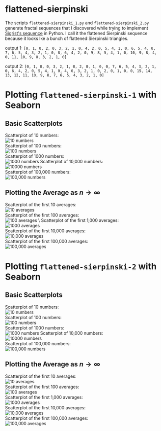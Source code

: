 # flattened-sierpinski
The scripts `flattened-sierpinski_1.py` and `flattened-sierpinski_2.py` generate fractal sequences that I discovered while trying to implement [Sigrist's sequence](https://www.youtube.com/watch?v=j0o-pMIR8uk) in Python. I call it the flattened Sierpinski sequence because it looks lke a bunch of flattened Sierpinski triangles. 

output 1: `[0, 1, 0, 2, 0, 3, 2, 1, 0, 4, 2, 0, 5, 4, 1, 0, 6, 5, 4, 0, 7, 6, 5, 4, 3, 2, 1, 0, 8, 6, 4, 2, 0, 9, 8, 5, 4, 1, 0, 10, 9, 8, 4, 0, 11, 10, 9, 8, 3, 2, 1, 0]`

output 2: `[0, 1, 0, 0, 3, 2, 1, 0, 2, 0, 1, 0, 0, 7, 6, 5, 4, 3, 2, 1, 0, 6, 4, 2, 0, 5, 4, 1, 0, 4, 0, 3, 2, 1, 0, 2, 0, 1, 0, 0, 15, 14, 13, 12, 11, 10, 9, 8, 7, 6, 5, 4, 3, 2, 1, 0]`

# Plotting `flattened-sierpinski-1` with Seaborn
## Basic Scatterplots
Scatterplot of 10 numbers: \
![10 numbers](images/10.png) \
Scatterplot of 100 numbers: \
![100 numbers](images/100.png) \
Scatterplot of 1000 numbers: \
![1000 numbers](images/1000.png)
Scatterplot of 10,000 numbers: \
![10000 numbers](images/10000.png) \
Scatterplot of 100,000 numbers: \
![100,000 numbers](images/100000.png)

## Plotting the Average as $n \to \infty$
Scatterplot of the first 10 averages: \
![10 averages](images/average_10.png) \
Scatterplot of the first 100 averages: \
![100 averages](images/average_100.png) \ 
Scatterplot of the first 1,000 averages: \
![1000 averages](images/average_1000.png) \
Scatterplot of the first 10,000 averages: \
![10,000 averages](images/average_10000.png) \
Scatterplot of the first 100,000 averages: \
![100,000 averages](images/average_100000.png)

# Plotting `flattened-sierpinski-2` with Seaborn
## Basic Scatterplots
Scatterplot of 10 numbers: \
![10 numbers](images/10_2.png) \
Scatterplot of 100 numbers: \
![100 numbers](images/100_2.png) \
Scatterplot of 1000 numbers: \
![1000 numbers](images/1000_2.png)
Scatterplot of 10,000 numbers: \
![10000 numbers](images/10000_2.png) \
Scatterplot of 100,000 numbers: \
![100,000 numbers](images/100000_2.png)

## Plotting the Average as $n \to \infty$
Scatterplot of the first 10 averages: \
![10 averages](images/average_10_2.png) \
Scatterplot of the first 100 averages: \
![100 averages](images/average_100_2.png) \
Scatterplot of the first 1,000 averages: \
![1000 averages](images/average_1000_2.png) \
Scatterplot of the first 10,000 averages: \
![10,000 averages](images/average_10000_2.png) \
Scatterplot of the first 100,000 averages: \
![100,000 averages](images/average_100000_2.png)